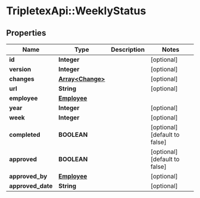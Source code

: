 # TripletexApi::WeeklyStatus

## Properties
Name | Type | Description | Notes
------------ | ------------- | ------------- | -------------
**id** | **Integer** |  | [optional] 
**version** | **Integer** |  | [optional] 
**changes** | [**Array&lt;Change&gt;**](Change.md) |  | [optional] 
**url** | **String** |  | [optional] 
**employee** | [**Employee**](Employee.md) |  | 
**year** | **Integer** |  | [optional] 
**week** | **Integer** |  | [optional] 
**completed** | **BOOLEAN** |  | [optional] [default to false]
**approved** | **BOOLEAN** |  | [optional] [default to false]
**approved_by** | [**Employee**](Employee.md) |  | [optional] 
**approved_date** | **String** |  | [optional] 


